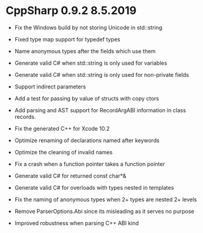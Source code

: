 # CppSharp 0.9.2 8.5.2019

* Fix the Windows build by not storing Unicode in std::string

* Fixed type map support for typedef types

* Name anonymous types after the fields which use them

* Generate valid C# when std::string is only used for variables

* Generate valid C# when std::string is only used for non-private fields

* Support indirect parameters

* Add a test for passing by value of structs with copy ctors

* Add parsing and AST support for RecordArgABI information in class records.

* Fix the generated C++ for Xcode 10.2

* Optimize renaming of declarations named after keywords

* Optimize the cleaning of invalid names

* Fix a crash when a function pointer takes a function pointer

* Generate valid C# for returned const char*&

* Generate valid C# for overloads with types nested in templates

* Fix the naming of anonymous types when 2+ types are nested 2+ levels

* Remove ParserOptions.Abi since its misleading as it serves no purpose

* Improved robustness when parsing C++ ABI kind